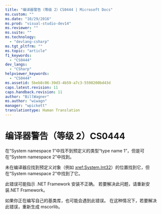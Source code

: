 ```yaml
---
title: "编译器警告（等级 2）CS0444 | Microsoft Docs"
ms.custom: ""
ms.date: "10/29/2016"
ms.prod: "visual-studio-dev14"
ms.reviewer: ""
ms.suite: ""
ms.technology: 
  - "devlang-csharp"
ms.tgt_pltfrm: ""
ms.topic: "article"
f1_keywords: 
  - "CS0444"
dev_langs: 
  - "CSharp"
helpviewer_keywords: 
  - "CS0444"
ms.assetid: 5beb8c06-39d3-4b59-a7c3-5590200bd43d
caps.latest.revision: 11
caps.handback.revision: 11
author: "BillWagner"
ms.author: "wiwagn"
manager: "wpickett"
translationtype: Human Translation
---
```

# 编译器警告（等级 2）CS0444
在“System namespace 1”中找不到预定义的类型“type name 1”，但是可在“System namespace 2”中找到。  
  
 未在编译器应找到预定义对象（例如 <xref:System.Int32>）的位置找到它，但在“System namespace 2”中找到了它。  
  
 此错误可能指示 .NET Framework 安装不正确。 若要解决此问题，请重新安装.NET Framework。  
  
 如果你正在编写自己的基类库，也可能会遇到此错误。 在这种情况下，若要解决此错误，重新生成 mscorlib。